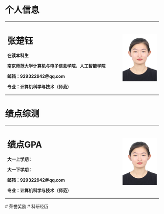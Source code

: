 # 个人信息
<table border="0">
  <tr>
    <td width="75%">
      <h1>张楚钰</h1>
      <p><b>在读本科生</b></p>
      <p><b>南京师范大学计算机与电子信息学院、人工智能学院</b></p>
      <p><b>邮箱：929322942@qq.com</b></p>
       <p><b>专业：计算机科学与技术（师范）</b></p>
    </td>
    <td width="25%">
      <img src="/白底.jpg" width="100%">     
    </td>
  </tr>
</table>

# 绩点综测
<table border="0">
  <tr>
    <td width="75%">
      <h1>绩点GPA</h1>
      <p><b>大一上学期：</b></p>
      <p><b>大一下学期：</b></p>
      <p><b>邮箱：929322942@qq.com</b></p>
       <p><b>专业：计算机科学与技术（师范）</b></p>
    </td>
    <td width="25%">
      <img src="/白底.jpg" width="100%">     
    </td>
  </tr>
</table>
# 荣誉奖励
# 科研经历

